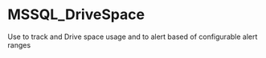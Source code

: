 # MSSQL_DriveSpace
Use to track and Drive space usage and to alert based of configurable alert ranges

